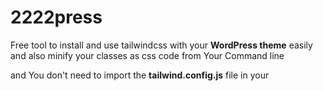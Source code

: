 # 2222press

Free tool to install and use tailwindcss with your **WordPress theme** easily and also minify your classes as css code from Your Command line

and You don't need to import the **tailwind.config.js** file in your **<script src>** html page
Because it is all merged automatically with the css file

**works smart**
You can change the file and folder names and they will be found

### I know the guide looks big, but it's very, very easy

  
 ## See tutorial Video :
 
   [![Step Image](https://user-images.githubusercontent.com/42983220/172398614-bef59fa8-106c-4e7e-9b5c-30f190835599.png)](https://youtu.be/ONudJgT0Ol0)

  
## Getting Started

1- You must have npm packge

2- You must have bash script

_______________________________________

# Setup

1.  `cd project_directory/wp-content/themes/YourTheme/YourAssets/`
1.  `git clone https://github.com/borma425/2222press.git`
1.  `cd 2222press/render`
1.  `bash render.sh -install`

## Now to prepare the Tailwind css file You have two choices :

### A- without Optimizing for Production
build your CSS  With full prepare without minify

1.  `bash render.sh -full`

### B- With Optimizing for Production

build your CSS  With prepare css minify your classes 

2.  `bash render.sh -minify`
_______________________________________

# general information

Files with the default name :

* tailwind.min.css 
* input.css 
* tailwind.config.js 
* functions.php

are downloaded and used You can change them externally

But you must make sure to modify them in the variables in the **render.sh**  file between line **2:8**


_______________________________________

# How it works ?
* tailwindcss **node_modules** downloads normally as the official tailwind does
* Create a **tailwind.config.js** file
* import **tailwind.min.css** file as hook in **functions.php** in end of lines of file

  
 Codes are copied from the tool's core files

* simple-functions.php
* simple.config.js

 So if you want when installing something to be copied, you can modify the file and it will be transferred as it is
  
 _______________________________________

# How to Uninstall
 Just
 * remove a hook from **functions.php**
 * delete **2222press** folder
 _______________________________________

# How to upload a template without packages
We know that the **node_modules** folder is large in size
  
so , just delete :
* node_modules folder
* package.json
* package-lock.json
 
also you can delete optional:
* tailwind.config.js 
  
 
but You don't need to delete the **tailwind.config.js**  file, it will be recognized automatically next time when you install
  
It will not be created again, do not worry
  
 This is how you can upload the template in a smaller size and reuse it again locally without **tailwind.config.js** file customizations
 

  
 
